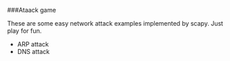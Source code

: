 ###Ataack game

These are some easy network attack examples implemented by scapy. Just play for fun.

* ARP attack
* DNS attack
